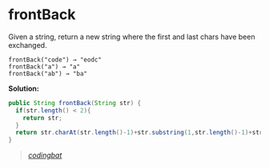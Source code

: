 # frontBack

Given a string, return a new string where the first and last chars have been exchanged.

```
frontBack("code") → "eodc"
frontBack("a") → "a"
frontBack("ab") → "ba"
```

**Solution:**

```java
public String frontBack(String str) {
  if(str.length() < 2){
    return str;
  }
  return str.charAt(str.length()-1)+str.substring(1,str.length()-1)+str.charAt(0);
}
```

> _[codingbat](http://codingbat.com/prob/p123384)_